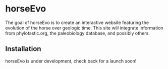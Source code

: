 # horseEvo

<!-- badges: start -->
<!-- badges: end -->

The goal of horseEvo is to create an interactive website featuring the evolution of the horse over geologic time. This site will integrate information from phylotastic.org, the paleobiology database, and possibly others. 

## Installation

horseEvo is under development, check back for a launch soon!

